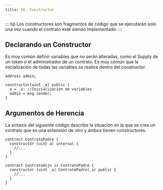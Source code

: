 ```yaml
---
title: 16. Constructor
---
```

::: tip
  Los constructores son fragmentos de código que se ejecutarán solo una vez
  cuando el contrato esté siendo implementado.
:::

## Declarando un Constructor

Es muy común definir variables que no serán alteradas, como el Supply de un token o el administrador de un contrato. Es muy común que la inicialización de todas las variables se realice dentro del constructor.

```solidity
address admin;

constructor(uint _a) public {
  a = _a: //Inicialización de variables
  admin = msg.sender;
}
```

## Argumentos de Herencia

La sintaxis del siguiente código describe la situación en la que se crea un contrato que es una extensión de otro y ambos tienen constructores.

```solidity
contract ContratoPadre {
  constructor (uint a) internal {
    //...
  }
}

contract ContratoHijo is ContratoPadre {
  constructor (uint _a) ContratePadre(_a) public {
    //...
  }
}
```

